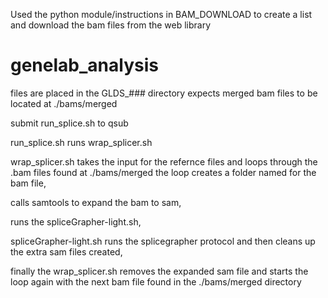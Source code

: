 Used the python module/instructions in BAM_DOWNLOAD to create a list and download the bam files from the web library

# genelab_analysis
files are placed in the GLDS_### directory
expects merged bam files to be located at ./bams/merged

submit run_splice.sh to qsub

run_splice.sh runs wrap_splicer.sh

wrap_splicer.sh takes the input for the refernce files and loops through the .bam files found at ./bams/merged
the loop creates a folder named for the bam file, 

calls samtools to expand the bam to sam, 

runs the spliceGrapher-light.sh, 

spliceGrapher-light.sh runs the splicegrapher protocol and then cleans up the extra sam files created,

finally the wrap_splicer.sh removes the expanded sam file and starts the loop again with the next bam file found in the ./bams/merged directory
